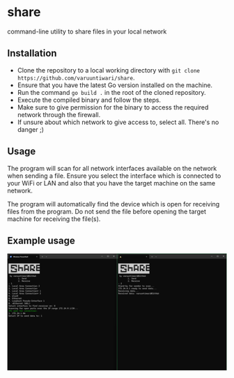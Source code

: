 # share
command-line utility to share files in your local network

## Installation
- Clone the repository to a local working directory with `git clone https://github.com/varuuntiwari/share`.
- Ensure that you have the latest Go version installed on the machine.
- Run the command `go build .` in the root of the cloned repository.
- Execute the compiled binary and follow the steps.
- Make sure to give permission for the binary to access the required network through the firewall.
- If unsure about which network to give access to, select all. There's no danger ;)

## Usage
The program will scan for all network interfaces available on the network when sending a file. Ensure you select the interface which is connected to your WiFi or LAN and also that you have the target machine on the same network.

The program will automatically find the device which is open for receiving files from the program. Do not send the file before opening the target machine for receiving the file(s).

## Example usage
![poc using a windows machine and kali as WSL](screenshots/poc_on_wsl.png)